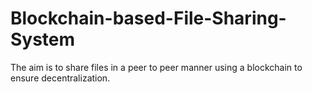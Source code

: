 # Blockchain-based-File-Sharing-System
The aim is to share files in a peer to peer manner using a blockchain to ensure decentralization. 
